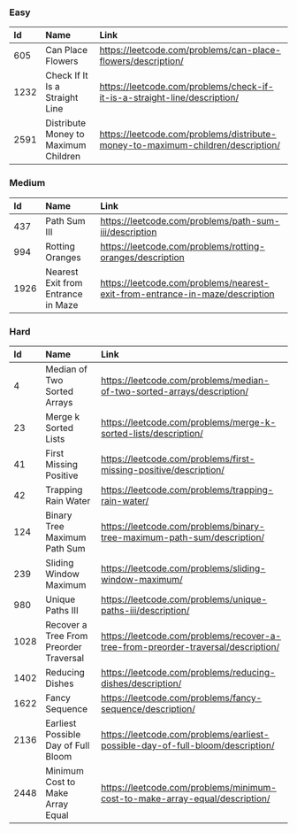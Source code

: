 ### Easy
|Id|Name|Link|
|:-|:-|:-|
|605|Can Place Flowers| https://leetcode.com/problems/can-place-flowers/description/|
|1232|Check If It Is a Straight Line| https://leetcode.com/problems/check-if-it-is-a-straight-line/description/|
|2591|Distribute Money to Maximum Children| https://leetcode.com/problems/distribute-money-to-maximum-children/description/|

### Medium
|Id|Name|Link|
|:-|:-|:-|
|437|Path Sum III| https://leetcode.com/problems/path-sum-iii/description|
|994|Rotting Oranges| https://leetcode.com/problems/rotting-oranges/description|
|1926|Nearest Exit from Entrance in Maze| https://leetcode.com/problems/nearest-exit-from-entrance-in-maze/description|

### Hard
|Id|Name|Link|
|:-|:-|:-|
|4|Median of Two Sorted Arrays| https://leetcode.com/problems/median-of-two-sorted-arrays/description/|
|23|Merge k Sorted Lists| https://leetcode.com/problems/merge-k-sorted-lists/description/|
|41|First Missing Positive| https://leetcode.com/problems/first-missing-positive/description/|
|42|Trapping Rain Water| https://leetcode.com/problems/trapping-rain-water/|
|124|Binary Tree Maximum Path Sum| https://leetcode.com/problems/binary-tree-maximum-path-sum/description/|
|239|Sliding Window Maximum| https://leetcode.com/problems/sliding-window-maximum/|
|980|Unique Paths III| https://leetcode.com/problems/unique-paths-iii/description/|
|1028|Recover a Tree From Preorder Traversal| https://leetcode.com/problems/recover-a-tree-from-preorder-traversal/description/|
|1402|Reducing Dishes| https://leetcode.com/problems/reducing-dishes/description/|
|1622|Fancy Sequence| https://leetcode.com/problems/fancy-sequence/description/|
|2136|Earliest Possible Day of Full Bloom| https://leetcode.com/problems/earliest-possible-day-of-full-bloom/description/|
|2448|Minimum Cost to Make Array Equal| https://leetcode.com/problems/minimum-cost-to-make-array-equal/description/|

